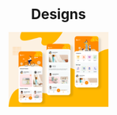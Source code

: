 <br />
<div align="center">
  <h1 align="center">Designs</h1>
</div>
<div align="center">
    <img src="https://github.com/Ardacanuysal/BeautyApp/blob/main/src/assets/images/beauty-app.png" width="40%" 
     /> 
</div>



 
